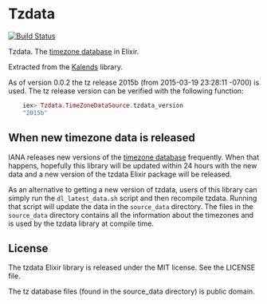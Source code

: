 Tzdata
======

[![Build
Status](https://travis-ci.org/lau/tzdata.svg?branch=master)](https://travis-ci.org/lau/tzdata)

Tzdata. The [timezone database](https://www.iana.org/time-zones) in Elixir.

Extracted from the [Kalends](https://github.com/lau/kalends) library.

As of version 0.0.2 the tz release 2015b (from 2015-03-19 23:28:11 -0700)
is used. The tz release version can be verified with the following function:

```elixir
    iex> Tzdata.TimeZoneDataSource.tzdata_version
    "2015b"
```

## When new timezone data is released

IANA releases new versions of the [timezone database](https://www.iana.org/time-zones) frequently. When that
happens, hopefully this library will be updated within 24 hours with the new
data and a new version of the tzdata Elixir package will be released.

As an alternative to getting a new version of tzdata, users of this library
can simply run the `dl_latest_data.sh` script and then recompile tzdata. Running
that script will update the data in the `source_data` directory. The files in the
`source_data` directory contains all the information about the timezones
and is used by the tzdata library at compile time.

## License

The tzdata Elixir library is released under the MIT license. See the LICENSE file.

The tz database files (found in the source_data directory) is public domain.
